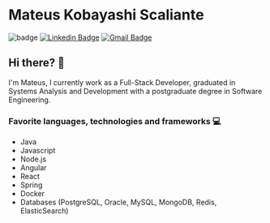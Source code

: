 # Mateus Kobayashi Scaliante

![badge](https://img.shields.io/static/v1?label=Brazil&message=Londrina&color=03a57a) [![Linkedin Badge](http://img.shields.io/badge/-mateuskobayashiscaliante-blue?style=flat-square&logo=Linkedin&logoColor=white&link=https://www.linkedin.com/in/mateus-kobayashi-scaliante)](https://www.linkedin.com/in/mateus-kobayashi-scaliante/) [![Gmail Badge](https://img.shields.io/badge/-mateuskobayashiscaliante@gmail.com-c14438?style=flat-square&logo=Gmail&logoColor=white&link=mailto:mateuskobayashiscaliante@gmail.com)](mailto:mateuskobayashiscaliante@gmail.com)

## Hi there? 👋

I'm Mateus, 
I currently work as a Full-Stack Developer, graduated in Systems Analysis and Development with a postgraduate degree in Software Engineering.

### Favorite languages, technologies and frameworks :computer: 

* Java
* Javascript
* Node.js
* Angular
* React
* Spring
* Docker
* Databases (PostgreSQL, Oracle, MySQL, MongoDB, Redis, ElasticSearch)
